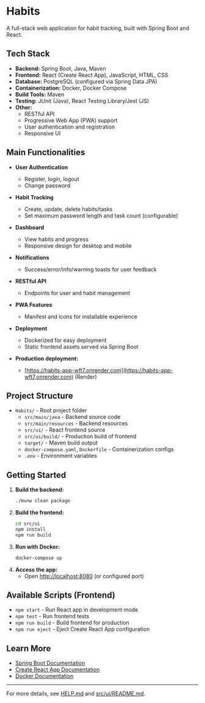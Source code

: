 # Habits

A full-stack web application for habit tracking, built with Spring Boot and React.

## Tech Stack

- **Backend:** Spring Boot, Java, Maven
- **Frontend:** React (Create React App), JavaScript, HTML, CSS
- **Database:** PostgreSQL (configured via Spring Data JPA)
- **Containerization:** Docker, Docker Compose
- **Build Tools:** Maven
- **Testing:** JUnit (Java), React Testing Library/Jest (JS)
- **Other:** 
  - RESTful API
  - Progressive Web App (PWA) support
  - User authentication and registration
  - Responsive UI

## Main Functionalities

- **User Authentication**
  - Register, login, logout
  - Change password

- **Habit Tracking**
  - Create, update, delete habits/tasks
  - Set maximum password length and task count (configurable)

- **Dashboard**
  - View habits and progress
  - Responsive design for desktop and mobile

- **Notifications**
  - Success/error/info/warning toasts for user feedback

- **RESTful API**
  - Endpoints for user and habit management

- **PWA Features**
  - Manifest and icons for installable experience

- **Deployment**
  - Dockerized for easy deployment
  - Static frontend assets served via Spring Boot

- **Production deployment:** 
   - [https://habits-app-wft7.onrender.com](https://habits-app-wft7.onrender.com) (Render)

## Project Structure

- `Habits/` - Root project folder
  - `src/main/java` - Backend source code
  - `src/main/resources` - Backend resources
  - `src/ui/` - React frontend source
  - `src/ui/build/` - Production build of frontend
  - `target/` - Maven build output
  - `docker-compose.yaml`, `Dockerfile` - Containerization configs
  - `.env` - Environment variables

## Getting Started

1. **Build the backend:**
   ```sh
   ./mvnw clean package
   ```
2. **Build the frontend:**
   ```sh
   cd src/ui
   npm install
   npm run build
   ```
3. **Run with Docker:**
   ```sh
   docker-compose up
   ```
4. **Access the app:**
   - Open [http://localhost:8080](http://localhost:8080) (or configured port)

## Available Scripts (Frontend)

- `npm start` - Run React app in development mode
- `npm test` - Run frontend tests
- `npm run build` - Build frontend for production
- `npm run eject` - Eject Create React App configuration

## Learn More

- [Spring Boot Documentation](https://spring.io/projects/spring-boot)
- [Create React App Documentation](https://facebook.github.io/create-react-app/docs/getting-started)
- [Docker Documentation](https://docs.docker.com/)

---

For more details, see [HELP.md](Habits/HELP.md) and [src/ui/README.md](Habits/src/ui/README.md).